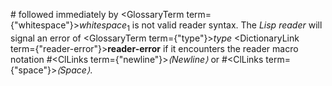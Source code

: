 



\# followed immediately by <GlossaryTerm  term={"whitespace"}><i>whitespace</i></GlossaryTerm><sub>1</sub> is not valid reader syntax. The *Lisp reader* will signal an error of <GlossaryTerm  term={"type"}><i>type</i></GlossaryTerm> <DictionaryLink  term={"reader-error"}><b>reader-error</b></DictionaryLink> if it encounters the reader macro notation #<ClLinks  term={"newline"}><i>⟨Newline⟩</i></ClLinks> or #<ClLinks  term={"space"}><i>⟨Space⟩</i></ClLinks>.  







